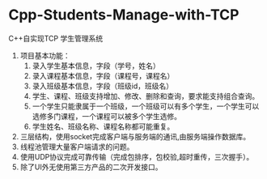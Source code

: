 # Cpp-Students-Manage-with-TCP

C++自实现TCP 学生管理系统

1. 项目基本功能：
   1. 录入学生基本信息，字段（学号，姓名）
   2. 录入课程基本信息，字段（课程号，课程名）
   3. 录入班级基本信息，字段（班级id，班级名）
   4. 学生、课程、班级支持增加、修改、删除和查询，要求能支持组合查询。
   5. 一个学生只能隶属于一个班级，一个班级可以有多个学生，一个学生可以选修多门课程，一个课程可以被多个学生选修。
   6. 学生姓名、班级名称、课程名称都可能重复。
2. 三层结构，使用socket完成客户端与服务端的通讯,由服务端操作数据库。
3. 线程池管理大量客户端请求的问题。
4. 使用UDP协议完成可靠传输（完成包排序，包校验,超时重传，三次握手）。
5. 除了UI外无使用第三方产品的二次开发接口。

